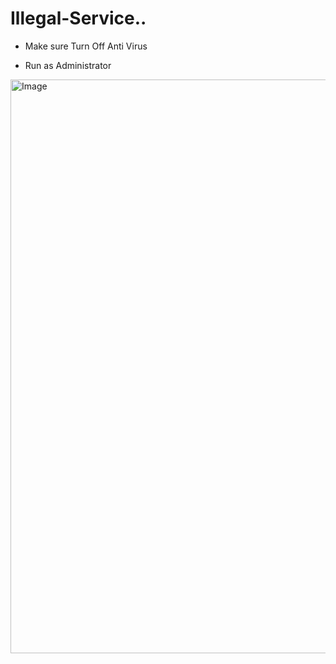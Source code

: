 # Illegal-Service..
- Make sure Turn Off Anti Virus


- Run as Administrator


<img width="1852" height="918" alt="Image" src="https://github.com/user-attachments/assets/08fd7e4b-1d40-4327-9bb6-7c217f8172c1" />

